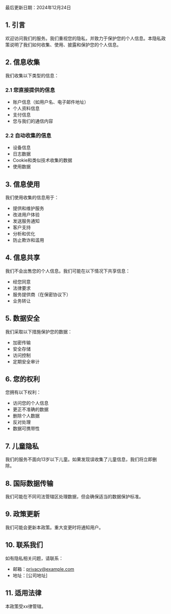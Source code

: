 最后更新日期：2024年12月24日

## 1. 引言

欢迎访问我们的服务。我们重视您的隐私，并致力于保护您的个人信息。本隐私政策说明了我们如何收集、使用、披露和保护您的个人信息。

## 2. 信息收集

我们收集以下类型的信息：

### 2.1 您直接提供的信息
- 账户信息（如用户名、电子邮件地址）
- 个人资料信息
- 支付信息
- 您与我们的通信内容

### 2.2 自动收集的信息
- 设备信息
- 日志数据
- Cookie和类似技术收集的数据
- 使用数据

## 3. 信息使用

我们使用收集的信息用于：
- 提供和维护服务
- 改进用户体验
- 发送服务通知
- 客户支持
- 分析和优化
- 防止欺诈和滥用

## 4. 信息共享

我们不会出售您的个人信息。我们可能在以下情况下共享信息：
- 经您同意
- 法律要求
- 服务提供商（在保密协议下）
- 业务转让

## 5. 数据安全

我们采取以下措施保护您的数据：
- 加密传输
- 安全存储
- 访问控制
- 定期安全审计

## 6. 您的权利

您拥有以下权利：
- 访问您的个人信息
- 更正不准确的数据
- 删除个人数据
- 反对处理
- 数据可携带性

## 7. 儿童隐私

我们的服务不面向13岁以下儿童。如果发现误收集了儿童信息，我们将立即删除。

## 8. 国际数据传输

我们可能在不同司法管辖区处理数据，但会确保适当的数据保护标准。

## 9. 政策更新

我们可能会更新本政策。重大变更时将通知用户。

## 10. 联系我们

如有隐私相关问题，请联系：
- 邮箱：privacy@example.com
- 地址：[公司地址]

## 11. 适用法律

本政策受xx律管辖。
